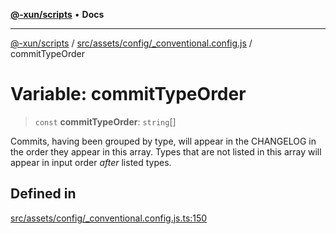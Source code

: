 [**@-xun/scripts**](../../../../../README.md) • **Docs**

***

[@-xun/scripts](../../../../../README.md) / [src/assets/config/\_conventional.config.js](../README.md) / commitTypeOrder

# Variable: commitTypeOrder

> `const` **commitTypeOrder**: `string`[]

Commits, having been grouped by type, will appear in the CHANGELOG in the
order they appear in this array. Types that are not listed in this array will
appear in input order _after_ listed types.

## Defined in

[src/assets/config/\_conventional.config.js.ts:150](https://github.com/Xunnamius/xscripts/blob/98c638c52caf3664112e7ea66eccd36ad205df77/src/assets/config/_conventional.config.js.ts#L150)
